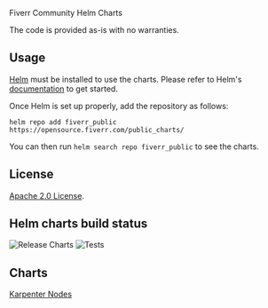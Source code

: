 Fiverr Community Helm Charts

The code is provided as-is with no warranties.

## Usage

[Helm](https://helm.sh) must be installed to use the charts.
Please refer to Helm's [documentation](https://helm.sh/docs/) to get started.

Once Helm is set up properly, add the repository as follows:

```console
helm repo add fiverr_public https://opensource.fiverr.com/public_charts/
```

You can then run `helm search repo fiverr_public` to see the charts.

## License

<!-- Keep full URL links to repo files because this README syncs from main to gh-pages.  -->
[Apache 2.0 License](https://github.com/fiverr/public_charts/blob/main/LICENSE).

## Helm charts build status

![Release Charts](https://github.com/fiverr/public_charts/actions/workflows/release.yml/badge.svg?branch=main)
![Tests](https://github.com/fiverr/public_charts/actions/workflows/test.yml/badge.svg)

## Charts
[Karpenter Nodes](https://github.com/fiverr/public_charts/tree/main/charts/karpenter_nodes)
